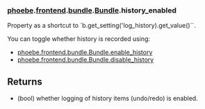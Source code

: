 ### [phoebe](phoebe.md).[frontend](phoebe.frontend.md).[bundle](phoebe.frontend.bundle.md).[Bundle](phoebe.frontend.bundle.Bundle.md).history_enabled



Property as a shortcut to `b.get_setting('log_history).get_value()``.

You can toggle whether history is recorded using:
* [phoebe.frontend.bundle.Bundle.enable_history](phoebe.frontend.bundle.Bundle.enable_history.md)
* [phoebe.frontend.bundle.Bundle.disable_history](phoebe.frontend.bundle.Bundle.disable_history.md)

Returns
------
* (bool) whether logging of history items (undo/redo) is enabled.

